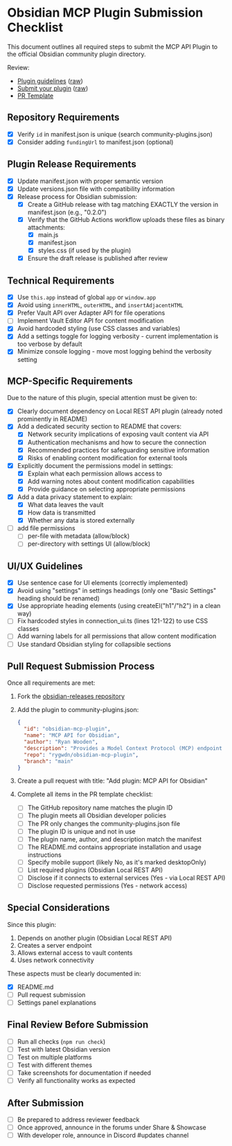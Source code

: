 # Obsidian MCP Plugin Submission Checklist

This document outlines all required steps to submit the MCP API Plugin to the official Obsidian
community plugin directory.

Review:

- [Plugin guidelines](https://docs.obsidian.md/Plugins/Releasing/Plugin+guidelines) ([raw](https://raw.githubusercontent.com/obsidianmd/obsidian-developer-docs/a2bac2adce51d9aa056dbe8eac161bdb5a29cefb/en/Plugins/Releasing/Plugin%20guidelines.md))
- [Submit your plugin](https://docs.obsidian.md/Plugins/Releasing/Submit+your+plugin) ([raw](https://raw.githubusercontent.com/obsidianmd/obsidian-developer-docs/a2bac2adce51d9aa056dbe8eac161bdb5a29cefb/en/Plugins/Releasing/Submit%20your%20plugin.md))
- [PR Template](https://github.com/obsidianmd/obsidian-releases/blob/master/.github/PULL_REQUEST_TEMPLATE/plugin.md)

## Repository Requirements

- [x] Verify `id` in manifest.json is unique (search community-plugins.json)
- [x] Consider adding `fundingUrl` to manifest.json (optional)

## Plugin Release Requirements

- [x] Update manifest.json with proper semantic version
- [x] Update versions.json file with compatibility information
- [X] Release process for Obsidian submission:
  - [X] Create a GitHub release with tag matching EXACTLY the version in manifest.json (e.g., "0.2.0")
  - [X] Verify that the GitHub Actions workflow uploads these files as binary attachments:
    - [X] main.js
    - [X] manifest.json
    - [X] styles.css (if used by the plugin)
  - [X] Ensure the draft release is published after review

## Technical Requirements

- [x] Use `this.app` instead of global `app` or `window.app`
- [x] Avoid using `innerHTML`, `outerHTML`, and `insertAdjacentHTML`
- [x] Prefer Vault API over Adapter API for file operations
- [ ] Implement Vault Editor API for content modification
- [x] Avoid hardcoded styling (use CSS classes and variables)
- [x] Add a settings toggle for logging verbosity - current implementation is too verbose by default
- [x] Minimize console logging - move most logging behind the verbosity setting

## MCP-Specific Requirements

Due to the nature of this plugin, special attention must be given to:

- [x] Clearly document dependency on Local REST API plugin (already noted prominently in README)
- [x] Add a dedicated security section to README that covers:
  - [x] Network security implications of exposing vault content via API
  - [x] Authentication mechanisms and how to secure the connection
  - [x] Recommended practices for safeguarding sensitive information
  - [x] Risks of enabling content modification for external tools
- [x] Explicitly document the permissions model in settings:
  - [x] Explain what each permission allows access to
  - [x] Add warning notes about content modification capabilities
  - [x] Provide guidance on selecting appropriate permissions
- [x] Add a data privacy statement to explain:
  - [x] What data leaves the vault
  - [x] How data is transmitted
  - [x] Whether any data is stored externally
- [ ] add file permissions
  - [ ] per-file with metadata (allow/block)
  - [ ] per-directory with settings UI (allow/block)

## UI/UX Guidelines

- [x] Use sentence case for UI elements (correctly implemented)
- [x] Avoid using "settings" in settings headings (only one "Basic Settings" heading should be renamed)
- [x] Use appropriate heading elements (using createEl("h1"/"h2") in a clean way)
- [ ] Fix hardcoded styles in connection_ui.ts (lines 121-122) to use CSS classes
- [ ] Add warning labels for all permissions that allow content modification
- [ ] Use standard Obsidian styling for collapsible sections

## Pull Request Submission Process

Once all requirements are met:

1. Fork the [obsidian-releases repository](https://github.com/obsidianmd/obsidian-releases)
2. Add the plugin to community-plugins.json:

   ```json
   {
     "id": "obsidian-mcp-plugin",
     "name": "MCP API for Obsidian",
     "author": "Ryan Wooden",
     "description": "Provides a Model Context Protocol (MCP) endpoint via Obsidian Local REST API",
     "repo": "rygwdn/obsidian-mcp-plugin",
     "branch": "main"
   }
   ```

3. Create a pull request with title: "Add plugin: MCP API for Obsidian"
4. Complete all items in the PR template checklist:
   - [ ] The GitHub repository name matches the plugin ID
   - [ ] The plugin meets all Obsidian developer policies
   - [ ] The PR only changes the community-plugins.json file
   - [ ] The plugin ID is unique and not in use
   - [ ] The plugin name, author, and description match the manifest
   - [ ] The README.md contains appropriate installation and usage instructions
   - [ ] Specify mobile support (likely No, as it's marked desktopOnly)
   - [ ] List required plugins (Obsidian Local REST API)
   - [ ] Disclose if it connects to external services (Yes - via Local REST API)
   - [ ] Disclose requested permissions (Yes - network access)

## Special Considerations

Since this plugin:

1. Depends on another plugin (Obsidian Local REST API)
2. Creates a server endpoint
3. Allows external access to vault contents
4. Uses network connectivity

These aspects must be clearly documented in:

- [x] README.md
- [ ] Pull request submission
- [ ] Settings panel explanations

## Final Review Before Submission

- [ ] Run all checks (`npm run check`)
- [ ] Test with latest Obsidian version
- [ ] Test on multiple platforms
- [ ] Test with different themes
- [ ] Take screenshots for documentation if needed
- [ ] Verify all functionality works as expected

## After Submission

- [ ] Be prepared to address reviewer feedback
- [ ] Once approved, announce in the forums under Share & Showcase
- [ ] With developer role, announce in Discord #updates channel
